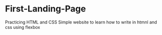 # First-Landing-Page
Practicing HTML and CSS
Simple website to learn how to write in htmnl and css using flexbox 
